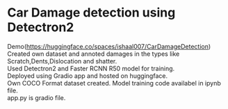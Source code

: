 
# Car Damage detection using Detectron2 
Demo(https://huggingface.co/spaces/ishaal007/CarDamageDetection)<br />
Created own dataset and annoted damages in the types like Scratch,Dents,Dislocation and shatter.<br />
Used Detectron2 and Faster RCNN R50 model for training.<br />
Deployed using Gradio app and hosted on huggingface.<br />
Own COCO Format dataset created. Model training code availabel in ipynb file.<br />
app.py is gradio file.
